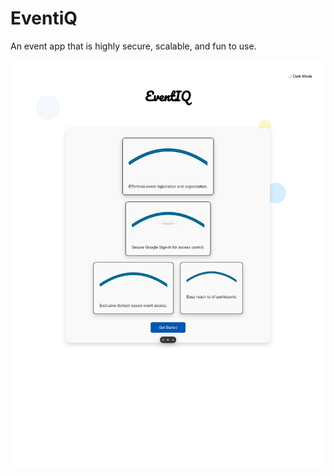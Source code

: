 # EventiQ
An event app that is highly secure, scalable, and fun to use.

![Home Page](./event_home_page.jpg)
